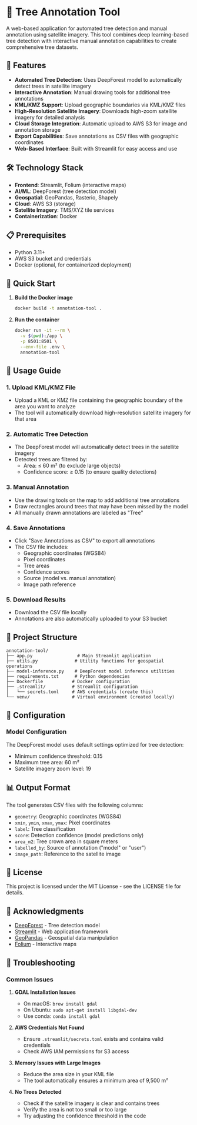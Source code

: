 # 🌳 Tree Annotation Tool

A web-based application for automated tree detection and manual annotation using satellite imagery. This tool combines deep learning-based tree detection with interactive manual annotation capabilities to create comprehensive tree datasets.

## 🚀 Features

- **Automated Tree Detection**: Uses DeepForest model to automatically detect trees in satellite imagery
- **Interactive Annotation**: Manual drawing tools for additional tree annotations
- **KML/KMZ Support**: Upload geographic boundaries via KML/KMZ files
- **High-Resolution Satellite Imagery**: Downloads high-zoom satellite imagery for detailed analysis
- **Cloud Storage Integration**: Automatic upload to AWS S3 for image and annotation storage
- **Export Capabilities**: Save annotations as CSV files with geographic coordinates
- **Web-Based Interface**: Built with Streamlit for easy access and use

## 🛠️ Technology Stack

- **Frontend**: Streamlit, Folium (interactive maps)
- **AI/ML**: DeepForest (tree detection model)
- **Geospatial**: GeoPandas, Rasterio, Shapely
- **Cloud**: AWS S3 (storage)
- **Satellite Imagery**: TMS/XYZ tile services
- **Containerization**: Docker

## 📋 Prerequisites

- Python 3.11+
- AWS S3 bucket and credentials
- Docker (optional, for containerized deployment)

## 🚀 Quick Start

1. **Build the Docker image**
   ```bash
   docker build -t annotation-tool .
   ```

2. **Run the container**
   ```bash
   docker run -it --rm \
     -v $(pwd):/app \
     -p 8501:8501 \
     --env-file .env \
     annotation-tool
   ```

## 📖 Usage Guide

### 1. Upload KML/KMZ File
- Upload a KML or KMZ file containing the geographic boundary of the area you want to analyze
- The tool will automatically download high-resolution satellite imagery for that area

### 2. Automatic Tree Detection
- The DeepForest model will automatically detect trees in the satellite imagery
- Detected trees are filtered by:
  - Area: ≤ 60 m² (to exclude large objects)
  - Confidence score: ≥ 0.15 (to ensure quality detections)

### 3. Manual Annotation
- Use the drawing tools on the map to add additional tree annotations
- Draw rectangles around trees that may have been missed by the model
- All manually drawn annotations are labeled as "Tree"

### 4. Save Annotations
- Click "Save Annotations as CSV" to export all annotations
- The CSV file includes:
  - Geographic coordinates (WGS84)
  - Pixel coordinates
  - Tree areas
  - Confidence scores
  - Source (model vs. manual annotation)
  - Image path reference

### 5. Download Results
- Download the CSV file locally
- Annotations are also automatically uploaded to your S3 bucket

## 📁 Project Structure

```
annotation-tool/
├── app.py                 # Main Streamlit application
├── utils.py              # Utility functions for geospatial operations
├── model-inference.py    # DeepForest model inference utilities
├── requirements.txt      # Python dependencies
├── Dockerfile           # Docker configuration
├── .streamlit/          # Streamlit configuration
│   └── secrets.toml     # AWS credentials (create this)
└── venv/                # Virtual environment (created locally)
```

## 🔧 Configuration

### Model Configuration
The DeepForest model uses default settings optimized for tree detection:
- Minimum confidence threshold: 0.15
- Maximum tree area: 60 m²
- Satellite imagery zoom level: 19

## 📊 Output Format

The tool generates CSV files with the following columns:
- `geometry`: Geographic coordinates (WGS84)
- `xmin`, `ymin`, `xmax`, `ymax`: Pixel coordinates
- `label`: Tree classification
- `score`: Detection confidence (model predictions only)
- `area_m2`: Tree crown area in square meters
- `labelled_by`: Source of annotation ("model" or "user")
- `image_path`: Reference to the satellite image

## 📝 License

This project is licensed under the MIT License - see the LICENSE file for details.

## 🙏 Acknowledgments

- [DeepForest](https://github.com/weecology/DeepForest) - Tree detection model
- [Streamlit](https://streamlit.io/) - Web application framework
- [GeoPandas](https://geopandas.org/) - Geospatial data manipulation
- [Folium](https://python-visualization.github.io/folium/) - Interactive maps

## 🐛 Troubleshooting

### Common Issues

1. **GDAL Installation Issues**
   - On macOS: `brew install gdal`
   - On Ubuntu: `sudo apt-get install libgdal-dev`
   - Use conda: `conda install gdal`

2. **AWS Credentials Not Found**
   - Ensure `.streamlit/secrets.toml` exists and contains valid credentials
   - Check AWS IAM permissions for S3 access

3. **Memory Issues with Large Images**
   - Reduce the area size in your KML file
   - The tool automatically ensures a minimum area of 9,500 m²

4. **No Trees Detected**
   - Check if the satellite imagery is clear and contains trees
   - Verify the area is not too small or too large
   - Try adjusting the confidence threshold in the code
